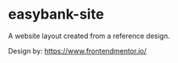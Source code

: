 # easybank-site
A website layout created from a reference design.

Design by: https://www.frontendmentor.io/
